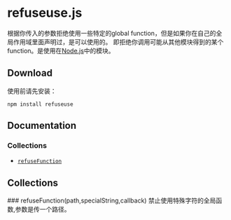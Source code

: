# refuseuse.js


根据你传入的参数拒绝使用一些特定的global function，但是如果你在自己的全局作用域里面声明过，是可以使用的。
即拒绝你调用可能从其他模块得到的某个function。是使用在[Node.js](http://nodejs.org)中的模块。


## Download

使用前请先安装：

    npm install refuseuse


## Documentation

### Collections

* [`refuseFunction`](#refuseFunction)



## Collections
<a name="refuseFunction" />
### refuseFunction(path,specialString,callback)
禁止使用特殊字符的全局函数,参数是传一个路径。




